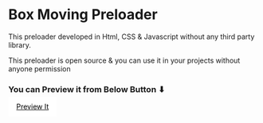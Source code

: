 <h1>Box Moving Preloader</h1>
<p>This preloader developed in Html, CSS & Javascript without any third party library.</p>
<p>This preloader is open source & you can use it in your projects without anyone permission</p>
<h3>You can Preview it from Below Button ⬇</h3>
<a href="https://mohammad-awais456.github.io/box-preloader.github.io/" style="padding:10px 15px; border:1px solid white; background:white; color:black;">Preview It</a>
